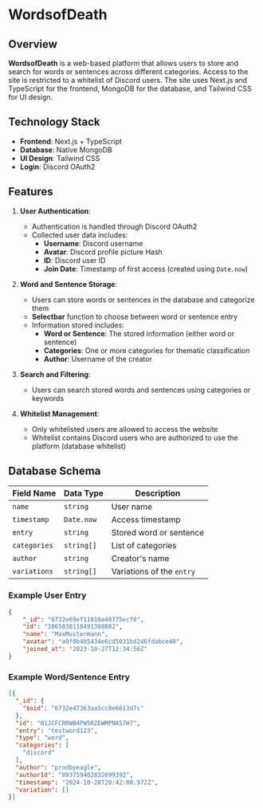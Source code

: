 # WordsofDeath

## Overview
**WordsofDeath** is a web-based platform that allows users to store and search for words or sentences across different categories. Access to the site is restricted to a whitelist of Discord users. The site uses Next.js and TypeScript for the frontend, MongoDB for the database, and Tailwind CSS for UI design.

## Technology Stack
- **Frontend**: Next.js + TypeScript
- **Database**: Native MongoDB
- **UI Design**: Tailwind CSS
- **Login**: Discord OAuth2

## Features
1. **User Authentication**:
   - Authentication is handled through Discord OAuth2
   - Collected user data includes:
     - **Username**: Discord username
     - **Avatar**: Discord profile picture Hash
     - **ID**: Discord user ID
     - **Join Date**: Timestamp of first access (created using `Date.now`)

2. **Word and Sentence Storage**:
   - Users can store words or sentences in the database and categorize them
   - **Selectbar** function to choose between word or sentence entry
   - Information stored includes:
     - **Word or Sentence**: The stored information (either word or sentence)
     - **Categories**: One or more categories for thematic classification
     - **Author**: Username of the creator

3. **Search and Filtering**:
   - Users can search stored words and sentences using categories or keywords

4. **Whitelist Management**:
   - Only whitelisted users are allowed to access the website
   - Whitelist contains Discord users who are authorized to use the platform (database whitelist)

## Database Schema
| Field Name    | Data Type  | Description                  |
|---------------|------------|------------------------------|
| `name`        | `string`   | User name                    |
| `timestamp`   | `Date.now` | Access timestamp             |
| `entry`       | `string`   | Stored word or sentence      |
| `categories`  | `string[]` | List of categories          |
| `author`      | `string`   | Creator's name              |
| `variations`  | `string[]` | Variations of the `entry`    |

### Example User Entry
```json
{
    "_id": "6732e69ef11016e40775ecf8",
    "id": "1065030118491308082",
    "name": "MaxMustermann",
    "avatar": "a9f0b4b5434e6cd5031bd246fdabce40",
    "joined_at": "2023-10-27T12:34:56Z"
}
```

### Example Word/Sentence Entry
```json
[{
  "_id": {
    "$oid": "6732e47363aa5cc0e6613d7c"
  },
  "id": "01JCFCRRW04PW5RZEWMPNA57H7",
  "entry": "testword123",
  "type": "word",
  "categories": [
    "discord"
  ],
  "author": "prodbyeagle",
  "authorId": "893759402832699392",
  "timestamp": "2024-10-28T20:42:08.572Z",
  "variation": []
}]
```
